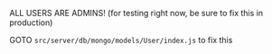 
ALL USERS ARE ADMINS! (for testing right now, be sure to fix this in production)

GOTO `src/server/db/mongo/models/User/index.js` to fix this
